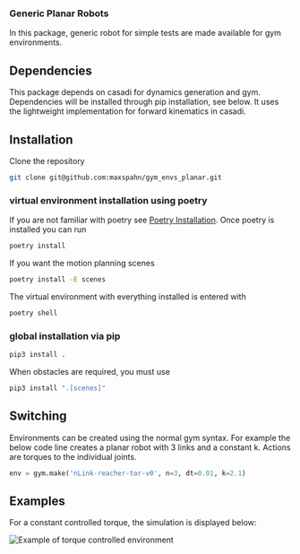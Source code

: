 ### Generic Planar Robots

In this package, generic robot for simple tests are made available for gym environments.

## Dependencies

This package depends on casadi for dynamics generation and gym.
Dependencies will be installed through pip installation, see below.
It uses the lightweight implementation for forward kinematics in casadi.



## Installation
Clone the repository 
```bash
git clone git@github.com:maxspahn/gym_envs_planar.git
```
### virtual environment installation using poetry
If you are not familiar with poetry see [Poetry Installation](https://python-poetry.org/docs/).
Once poetry is installed you can run
```bash
poetry install
```
If you want the motion planning scenes
```bash
poetry install -E scenes
```
The virtual environment with everything installed is entered with
```bash
poetry shell
```

### global installation via pip
```bash
pip3 install .
```

When obstacles are required, you must use
```bash
pip3 install ".[scenes]"
```

## Switching

Environments can be created using the normal gym syntax.
For example the below code line creates a planar robot with 3 links and a constant k.
Actions are torques to the individual joints.
```python
env = gym.make('nLink-reacher-tor-v0', n=3, dt=0.01, k=2.1)
```
## Examples

For a constant controlled torque, the simulation is displayed below:

 
![Example of torque controlled environment](./assets/torques.gif) 
